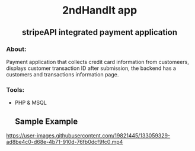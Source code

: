 <!-- PROJECT TITLE -->
  <h1 align="center">2ndHandIt app</h1>
 <h2 2 align="center">
    stripeAPI integrated payment application
    <br />
    </h2>

### About:
Payment application that collects credit card information from customeers, displays customer transaction ID after submission, the backend has a customers and transactions information page.

### Tools:
* PHP & MSQL
   
  ## Sample Example
https://user-images.githubusercontent.com/19821445/133059329-ad8be4c0-d68e-4b71-910d-76fb0dcf9fc0.mp4
